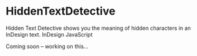# HiddenTextDetective
Hidden Text Detective shows you the meaning of hidden characters in an InDesign text. InDesign JavaScript

Coming soon – working on this...
